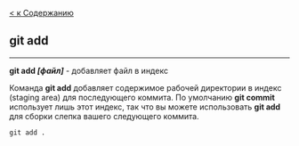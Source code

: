 [<  к Содержанию](./readme.md)

## git add

---

**git add *[файл]*** - добавляет файл в индекс


Команда **git add** добавляет содержимое рабочей директории в индекс (staging area) для последующего коммита. По умолчанию **git commit** использует лишь этот индекс, так что вы можете использовать **git add** для сборки слепка вашего следующего коммита.


```bush=
git add .

```
